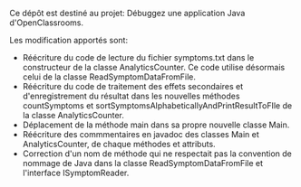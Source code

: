 Ce dépôt est destiné au projet: Débuggez une application Java d'OpenClassrooms.

Les modification apportés sont:

- Réécriture du code de lecture du fichier symptoms.txt dans le constructeur de la classe AnalyticsCounter. Ce code utilise désormais celui de la classe ReadSymptomDataFromFile.
- Réécriture du code de traitement des effets secondaires et d'enregistrement du résultat dans les nouvelles méthodes countSymptoms et sortSymptomsAlphabeticallyAndPrintResultToFIle de la classe AnalyticsCounter.
- Déplacement de la méthode main dans sa propre nouvelle classe Main.
- Réécriture des commmentaires en javadoc des classes Main et AnalyticsCounter, de chaque méthodes et attributs.
- Correction d'un nom de méthode qui ne respectait pas la convention de nommage de Java dans la classe ReadSymptomDataFromFile et l'interface ISymptomReader.
